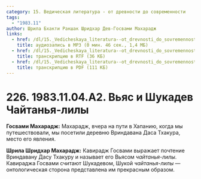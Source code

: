 ```yaml
---
category: 15. Ведическая литература - от древности до современности
tags:
  - "1983.11"
author: Шрила Бхакти Ракшак Шридхар Дев-Госвами Махарадж
links:
  - href: /dl/15._Vedicheskaya_literatura--ot_drevnosti_do_sovremennosti/226_1983.11.04.A2_SridharMj_Vjas_i_Shukadev_Chajtanja-lily.mp3
    title: аудиозапись в MP3 (0 мин. 46 сек., 1,4 МБ)
  - href: /dl/15._Vedicheskaya_literatura--ot_drevnosti_do_sovremennosti/226_1983.11.04.A2_SridharMj_Vjas_i_Shukadev_Chajtanja-lily.rtf
    title: транскрипцию в RTF (36 КБ)
  - href: /dl/15._Vedicheskaya_literatura--ot_drevnosti_do_sovremennosti/226_1983.11.04.A2_SridharMj_Vjas_i_Shukadev_Chajtanja-lily.pdf
    title: транскрипцию в PDF (111 КБ)
---
```


# 226. 1983.11.04.A2. Вьяс и Шукадев Чайтанья-лилы

**Госвами Махарадж:** Махарадж, вчера на пути в Хапанию, когда мы путешествовали, мы посетили деревню Вриндавана Даса Тхакура, место его явления.

**Шрила Шридхар Махарадж:** Кавирадж Госвами выражает почтение Вриндавану Дасу Тхакуру и называет его Вьясом *чайтанья-лилы*. Кавираджа Госвами считают Шукадевом, Шукой *чайтанья-лилы* — онтологическая сторона представлена им прекрасным образом.

